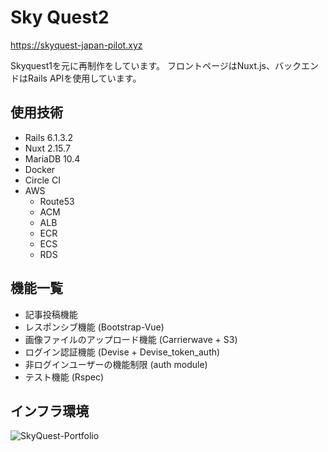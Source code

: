 # Sky Quest2 
https://skyquest-japan-pilot.xyz

Skyquest1を元に再制作をしています。
フロントページはNuxt.js、バックエンドはRails APIを使用しています。

## 使用技術
- Rails 6.1.3.2
- Nuxt 2.15.7
- MariaDB 10.4
- Docker
- Circle CI
- AWS
  - Route53
  - ACM
  - ALB
  - ECR
  - ECS
  - RDS

## 機能一覧
- 記事投稿機能
- レスポンシブ機能 (Bootstrap-Vue)
- 画像ファイルのアップロード機能 (Carrierwave + S3)
- ログイン認証機能 (Devise + Devise_token_auth)
- 非ログインユーザーの機能制限 (auth module)
- テスト機能 (Rspec)

## インフラ環境
![SkyQuest-Portfolio](https://user-images.githubusercontent.com/82098752/122500064-04f1e700-d02d-11eb-98f6-0c924e57ddb4.png)

